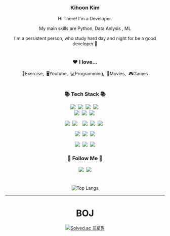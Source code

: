 <div align="center">
<h3> Kihoon Kim </h3>
<p>Hi There! I'm a Developer.</p>
<p> My main skills are Python, Data Anlysis , ML</p>
<p>I'm a persistent person, who study hard day and night for be a good developer.🥰</p>
  
#
<h3>❤️ I love...</h3>
<p>💪Exercise,&nbsp;&nbsp;🖥Youtube,&nbsp;&nbsp;💻Programming,&nbsp;&nbsp;🎥Movies,&nbsp;&nbsp;🎮Games</p>
  
#
<h3 align="center">📚 Tech Stack 📚</h3>
<p align="center">
  <img src="https://img.shields.io/badge/C++-00599C?style=flat-square&logo=C%2B%2B&logoColor=white"/></a>&nbsp 
  <img src="https://img.shields.io/badge/Java-007396?style=flat-square&logo=Java&logoColor=white"/></a>&nbsp
  <img src="https://img.shields.io/badge/Python-3766AB?style=flat-square&logo=Python&logoColor=white"/></a>&nbsp 
  <img src="https://img.shields.io/badge/Javascript-ffb13b?style=flat-square&logo=javascript&logoColor=white"/></a>&nbsp 
  <br>
  <img src="https://img.shields.io/badge/Mysql-E6B91E?style=flat-square&logo=MySql&logoColor=white"/></a>&nbsp 
  <img src="https://img.shields.io/badge/Django-092E20?style=flat-square&logo=Django&logoColor=white"/></a>&nbsp 
  <img src="https://img.shields.io/badge/Node.js-339933?style=flat-square&logo=Node.js&logoColor=white"/></a>&nbsp 
</p>


<p><img src="https://img.shields.io/badge/HTML5-E34F26?style=flat&logo=html5&logoColor=white"/>&nbsp;&nbsp;<img src="https://img.shields.io/badge/CSS3-1572B6?style=flat&logo=css3&logoColor=white"/>&nbsp;&nbsp;&nbsp;&nbsp;<img src="https://img.shields.io/badge/JavaScript-gray?style=flat&logo=JavaScript&logoColor=F7DF1E"/>&nbsp;&nbsp;<img src="https://img.shields.io/badge/React-white?style=flat&logo=React&logoColor=61DAFB"/>&nbsp;&nbsp;<img src="https://img.shields.io/badge/TypeScript-3178C6?style=flat&logo=TypeScript&logoColor=white"/>&nbsp;&nbsp;</p>

<p><img src="https://img.shields.io/badge/Node.js-c2c5c5?style=flat&logo=Node.js&logoColor=339933"/>&nbsp;&nbsp;<img src="https://img.shields.io/badge/MySQL-f1d8d9?style=flat&logo=MySQL&logoColor=4479A1"/>&nbsp;&nbsp;<img src="https://img.shields.io/badge/Bootstrap-yellow?style=flat&logo=Bootstrap&logoColor=7952B3"/></p>

<p><a href='https://crystalline-paper-4ea.notion.site/0b958a3b0efb48c9b4a56e88d22f614c?v=33d124b6885e4907ba3cd825c1a22e4f&pvs=4'><img src="https://img.shields.io/badge/Notion-b4f5bd?style=flat&logo=Notion&logoColor=black"/></a>&nbsp;&nbsp;<img src="https://img.shields.io/badge/GitHub-gray?style=flat&logo=GitHub&logoColor=black"/>&nbsp;&nbsp;<img src="https://img.shields.io/badge/Git-blue?style=flat&logo=Git&logoColor=F05032"/>
  <h3 align="center">🌈 Follow Me 🌈</h3>
<p align="center">
  <a href="https://www.instagram.com/kiru_day/"><img src="https://img.shields.io/badge/Instagram-E4405F?style=flat-square&logo=Instagram&logoColor=white&link=https://www.instagram.com/kiruming/"/></a>&nbsp
  <a href="mailto:rlarlgnszx20@gmail.com"><img src="https://img.shields.io/badge/Gmail-d14836?style=flat-square&logo=Gmail&logoColor=white&link=rlarlgnszx20@gmail.com"/></a>
</p>

#

![Top Langs](https://github-readme-stats.vercel.app/api/top-langs/?username=rlarlgnszx&layout=compact&theme=tokyonight)
</div>
<hr></hr>
<div></div>

<div align="center">
<h1> BOJ </h1>

[![Solved.ac
프로필](http://mazassumnida.wtf/api/v2/generate_badge?boj=rlarlgnszx)](https://solved.ac/rlarlgnszx)
  
 </div>
